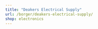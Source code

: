 ```yaml
---
title: "Deakers Electrical Supply"
url: /borger/deakers-electrical-supply/
shop: electronics
---
```

